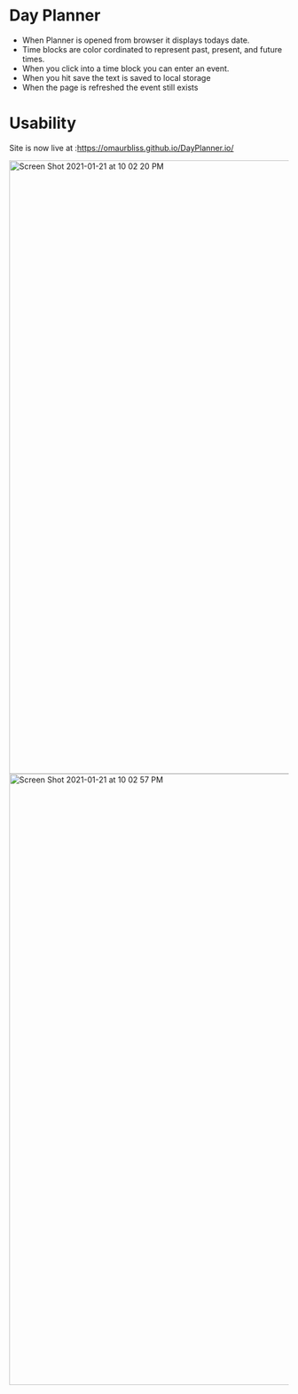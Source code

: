 # Day Planner

- When Planner is opened from browser it displays todays date.
- Time blocks are color cordinated to represent past, present, and future times.
- When you click into a time block you can enter an event.
- When you hit save the text is saved to local storage
- When the page is refreshed the event still exists



# Usability

Site is now live at :https://omaurbliss.github.io/DayPlanner.io/



<img width="1104" alt="Screen Shot 2021-01-21 at 10 02 20 PM" src="https://user-images.githubusercontent.com/74269245/105445786-648ec680-5c36-11eb-99e7-a3c893187c4b.png">
<img width="1100" alt="Screen Shot 2021-01-21 at 10 02 57 PM" src="https://user-images.githubusercontent.com/74269245/105445792-69ec1100-5c36-11eb-99ad-5019ebfb1c76.png">



